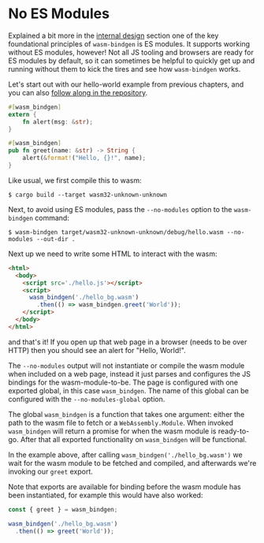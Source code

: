 # No ES Modules

Explained a bit more in the [internal design](design.html) section one of the
key foundational principles of `wasm-bindgen` is ES modules. It supports working
without ES modules, however! Not all JS tooling and browsers are ready for ES
modules by default, so it can sometimes be helpful to quickly get up and running
without them to kick the tires and see how `wasm-bindgen` works.

Let's start out with our hello-world example from previous chapters, and you can
also [follow along in the repository][repo].

[repo]: https://github.com/rustwasm/wasm-bindgen/tree/master/examples/no_modules

```rust
#[wasm_bindgen]
extern {
    fn alert(msg: &str);
}

#[wasm_bindgen]
pub fn greet(name: &str) -> String {
    alert(&format!("Hello, {}!", name);
}
```

Like usual, we first compile this to wasm:

```
$ cargo build --target wasm32-unknown-unknown
```

Next, to avoid using ES modules, pass the `--no-modules` option to the
`wasm-bindgen` command:

```
$ wasm-bindgen target/wasm32-unknown-unknown/debug/hello.wasm --no-modules --out-dir .
```

Next up we need to write some HTML to interact with the wasm:

```html
<html>
  <body>
    <script src='./hello.js'></script>
    <script>
      wasm_bindgen('./hello_bg.wasm')
        .then(() => wasm_bindgen.greet('World'));
    </script>
  </body>
</html>
```

and that's it! If you open up that web page in a browser (needs to be over HTTP)
then you should see an alert for "Hello, World!".

The `--no-modules` output will not instantiate or compile the wasm module when
included on a web page, instead it just parses and configures the JS bindings
for the wasm-module-to-be. The page is configured with one exported global, in
this case `wasm_bindgen`. The name of this global can be configured with the
`--no-modules-global` option.

The global `wasm_bindgen` is a function that takes one argument: either the path
to the wasm file to fetch or a `WebAssembly.Module`. When invoked `wasm_bindgen`
will return a promise for when the wasm module is ready-to-go. After that all
exported functionality on `wasm_bindgen` will be functional.

In the example above, after calling `wasm_bindgen('./hello_bg.wasm')` we wait
for the wasm module to be fetched and compiled, and afterwards we're invoking
our `greet` export.

Note that exports are available for binding before the wasm module has been
instantiated, for example this would have also worked:

```js
const { greet } = wasm_bindgen;

wasm_bindgen('./hello_bg.wasm')
  .then(() => greet('World'));
```
